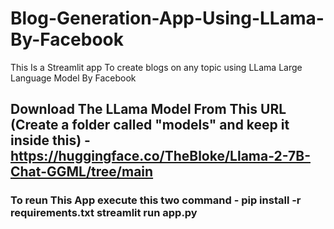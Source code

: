 # Blog-Generation-App-Using-LLama-By-Facebook
This Is a Streamlit app To create blogs on any topic using LLama Large Language Model By Facebook 
## Download The LLama Model From This URL (Create a folder called "models" and keep it inside this)  - https://huggingface.co/TheBloke/Llama-2-7B-Chat-GGML/tree/main

### To reun This App execute this two command - pip install -r requirements.txt streamlit run app.py
